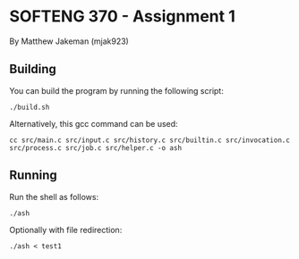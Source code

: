 # SOFTENG 370 - Assignment 1
By Matthew Jakeman (mjak923)

## Building
You can build the program by running the following script:
```
./build.sh
```

Alternatively, this gcc command can be used:
```
cc src/main.c src/input.c src/history.c src/builtin.c src/invocation.c src/process.c src/job.c src/helper.c -o ash
```

## Running
Run the shell as follows:
```
./ash
```

Optionally with file redirection:
```
./ash < test1
```
